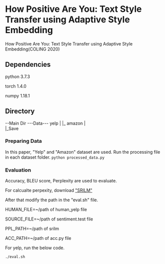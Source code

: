 # How Positive Are You: Text Style Transfer using Adaptive Style Embedding 
How Positive Are You: Text Style Transfer using Adaptive Style Embedding(COLING 2020)

## Dependencies 
python 3.7.3

torch 1.4.0

numpy 1.18.1


## Directory 
--Main Dir ---Data--- yelp
            |      |_ amazon
            |     
            |_Save


### Preparing Data
In this paper, "Yelp" and "Amazon" dataset are used.
Run the processing file in each dataset folder.
`python processed_data.py`


### Evaluation
Accuracy, BLEU score, Perplexity are used to evaluate.

For calcualte perpexity, download ["SRILM"](http://www.speech.sri.com/projects/srilm/download)

After that modify the path in the "eval.sh" file.

HUMAN_FILE=~/path of human_yelp file

SOURCE_FILE=~/path of sentiment.test file

PPL_PATH=~/path of srilm 

ACC_PATH=~/path of acc.py file


For yelp, run the below code. 

`./eval.sh`
